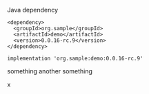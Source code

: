 Java dependency

```
<dependency>
  <groupId>org.sample</groupId>
  <artifactId>demo</artifactId>
  <version>0.0.16-rc.9</version>
</dependency>
```

```
implementation 'org.sample:demo:0.0.16-rc.9'
```

something
another something

x
